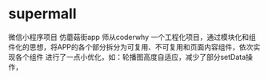 # supermall
微信小程序项目
仿蘑菇街app
师从coderwhy
一个工程化项目，通过模块化和组件化的思想，将APP的各个部分拆分为可复用、不可复用和页面内容组件，依次实现各个组件
进行了一点小优化，如：轮播图高度自适应，减少了部分setData操作，
